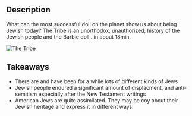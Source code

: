 
## Description

What can the most successful doll on the planet show us about being Jewish today? The Tribe is an unorthodox, unauthorized, history of the Jewish people and the Barbie doll…in about 18min.

[![The Tribe](assets/img/the-tribe.png)](https://www.youtube.com/watch?v=PGVxToFPafw)

## Takeaways

- There are and have been for a while lots of different kinds of Jews
- Jewish people endured a significant amount of displacment, and anti-semitism especially after the New Testament writings
- American Jews are quite assimilated.  They may be coy about their Jewish heritage and express it in different ways.
